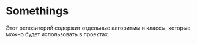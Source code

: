 # Somethings
Этот репозиторий содержит отдельные алгоритмы и классы, которые можно будет использовать в проектах.
